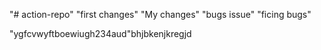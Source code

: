 "# action-repo" "first changes"
"My changes"
"bugs issue"
"ficing bugs"

"ygfcvwyftboewiugh234aud"bhjbkenjkregjd